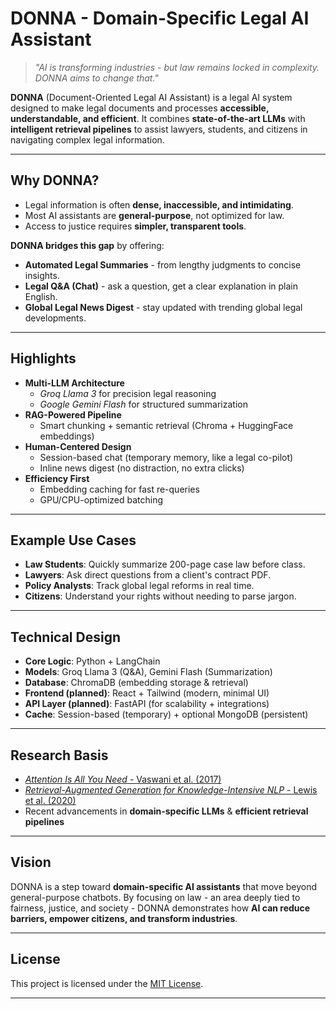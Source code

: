 # DONNA - Domain-Specific Legal AI Assistant  

> *"AI is transforming industries - but law remains locked in complexity. DONNA aims to change that."*  

**DONNA** (Document-Oriented Legal AI Assistant) is a legal AI system designed to make legal documents and processes **accessible, understandable, and efficient**. It combines **state-of-the-art LLMs** with **intelligent retrieval pipelines** to assist lawyers, students, and citizens in navigating complex legal information.  

---

## Why DONNA?  

- Legal information is often **dense, inaccessible, and intimidating**.  
- Most AI assistants are **general-purpose**, not optimized for law.  
- Access to justice requires **simpler, transparent tools**.  

**DONNA bridges this gap** by offering:  

- **Automated Legal Summaries** - from lengthy judgments to concise insights.  
- **Legal Q&A (Chat)** - ask a question, get a clear explanation in plain English.  
- **Global Legal News Digest** - stay updated with trending global legal developments.  

---

## Highlights  

- **Multi-LLM Architecture**  
  - *Groq Llama 3* for precision legal reasoning  
  - *Google Gemini Flash* for structured summarization  
- **RAG-Powered Pipeline**  
  - Smart chunking + semantic retrieval (Chroma + HuggingFace embeddings)  
- **Human-Centered Design**  
  - Session-based chat (temporary memory, like a legal co-pilot)  
  - Inline news digest (no distraction, no extra clicks)  
- **Efficiency First**  
  - Embedding caching for fast re-queries  
  - GPU/CPU-optimized batching  

---

## Example Use Cases  

- **Law Students**: Quickly summarize 200-page case law before class.  
- **Lawyers**: Ask direct questions from a client's contract PDF.  
- **Policy Analysts**: Track global legal reforms in real time.  
- **Citizens**: Understand your rights without needing to parse jargon.  

---

## Technical Design  

- **Core Logic**: Python + LangChain  
- **Models**: Groq Llama 3 (Q&A), Gemini Flash (Summarization)  
- **Database**: ChromaDB (embedding storage & retrieval)  
- **Frontend (planned)**: React + Tailwind (modern, minimal UI)  
- **API Layer (planned)**: FastAPI (for scalability + integrations)  
- **Cache**: Session-based (temporary) + optional MongoDB (persistent)  

---

## Research Basis  

- [*Attention Is All You Need* - Vaswani et al. (2017)](https://arxiv.org/abs/1706.03762)  
- [*Retrieval-Augmented Generation for Knowledge-Intensive NLP* - Lewis et al. (2020)](https://arxiv.org/abs/2005.11401)  
- Recent advancements in **domain-specific LLMs** & **efficient retrieval pipelines**  

---

## Vision  

DONNA is a step toward **domain-specific AI assistants** that move beyond general-purpose chatbots. By focusing on law - an area deeply tied to fairness, justice, and society - DONNA demonstrates how **AI can reduce barriers, empower citizens, and transform industries**.  

---

## License  

This project is licensed under the [MIT License](LICENSE).  

---

